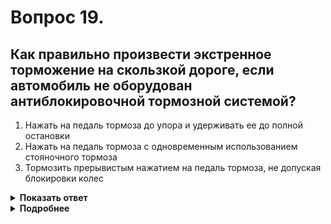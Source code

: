 # Вопрос 19.

## Как правильно произвести экстренное торможение на скользкой дороге, если автомобиль не оборудован антиблокировочной тормозной системой?

1. Нажать на педаль тормоза до упора и удерживать ее до полной остановки
2. Нажать на педаль тормоза с одновременным использованием стояночного тормоза
3. Тормозить прерывистым нажатием на педаль тормоза, не допуская блокировки колес

<details>
<summary><b>Показать ответ</b></summary>
Правильный ответ: 3
</details>
<details>
<summary><b>Подробнее</b></summary>
Экстренное, не служебное, торможение на скользком покрытии следует производить комбинировано, т. е. «торможением двигателем» (без выключения сцепления до значительного падения скорости) и прерывистым нажатием на педаль тормоза, не допуская полной блокировки колес, следствием которой будет «юз» и увеличение тормозного пути. Главной ошибкой в таком случае является длительное удерживание педали, т. е. неумение тормозить импульсно (прерывисто).
</details>